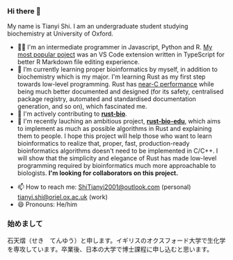 ### Hi there 👋

My name is Tianyi Shi. I am an undergraduate student studying biochemistry at University of Oxford.

<!-- - 🔭 I’m currently working on parsing PDB files in Rust with nom. -->
- 👨‍💻 I'm an intermediate programmer in Javascript, Python and R. [My most popular poject](https://github.com/TianyiShi2001/rmarkdown-vscode) was an VS Code extension written in TypeScript for better R Markdown file editing experience.
- 🌱 I’m currently learning proper bioinformatics by myself, in addition to biochemistry which is my major. I'm learning Rust as my first step towards low-level programming. Rust has [near-C performance](https://benchmarksgame-team.pages.debian.net/benchmarksgame/q6600/which-programs-are-fastest.html) while being much better documented and designed (for its safety, centralised package registry, automated and standardised documentation generation, and so on), which fascinated me.
- 🧬 I'm actively contributing to [**rust-bio**](https://github.com/rust-bio/rust-bio).
- 🦀 I'm recently lauching an ambitious project, [**rust-bio-edu**](https://github.com/TianyiShi2001/rust-bio-edu), which aims to implement as much as possible algorithms in Rust and explaining them to people. I hope this project will help those who want to learn bioinformatics to realize that, proper, fast, production-ready bioinformatics algorithms doesn't need to be implemented in C/C++. I will show that the simplicity and elegance of Rust has made low-level programming required by bioinformatics much more approachable to biologists. **I'm looking for collaborators on this project.**
<!--- 👯 I’m looking to collaborate on ...
- 🤔 I’m looking for help with ...
- 💬 Ask me about ...-->
- 📫 How to reach me: ShiTianyi2001@outlook.com (personal) tianyi.shi@oriel.ox.ac.uk (work)
- 😄 Pronouns: He/him
<!-- - ⚡ Fun fact: ...
-->

### 始めまして

石天熠（せき　てんゆう）と申します。イギリスのオクスフォード大学で生化学を専攻しています。卒業後、日本の大学で博士課程に申し込むと思います。
